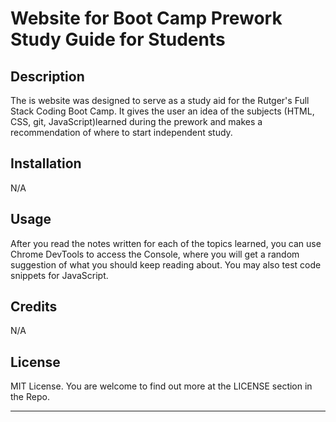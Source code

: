 
# Website for Boot Camp Prework Study Guide for Students

## Description

The is website was designed to serve as a study aid for the Rutger's Full Stack Coding Boot Camp. It gives the user an idea of the subjects (HTML, CSS, git, JavaScript)learned during the prework and makes a recommendation of where to start independent study.


## Installation

N/A

## Usage

After you read the notes written for each of the topics learned, you can use Chrome DevTools to access the Console, where you will get a random suggestion of what you should keep reading about. You may also test code snippets for JavaScript.

## Credits

N/A

## License

MIT License. You are welcome to find out more at the LICENSE section in the Repo.

---